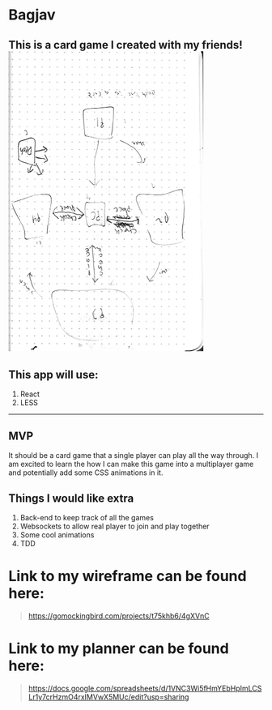 # Bagjav
This is a card game I created with my friends!
![alt text](./planning/images/Bagjav.png)
---
## This app will use:
1) React
2) LESS

---
## MVP
It should be a card game that a single player can play all the way through. I am excited to learn the how I can make this game into a multiplayer game and potentially add some CSS animations in it. 

## Things I would like extra
1) Back-end to keep track of all the games
2) Websockets to allow real player to join and play together
3) Some cool animations
4) TDD




# Link to my wireframe can be found here:
>https://gomockingbird.com/projects/t75khb6/4gXVnC

# Link to my planner can be found here:
> https://docs.google.com/spreadsheets/d/1VNC3Wi5fHmYEbHpImLCSLr1y7crHzmO4rxIMVwX5MUc/edit?usp=sharing
